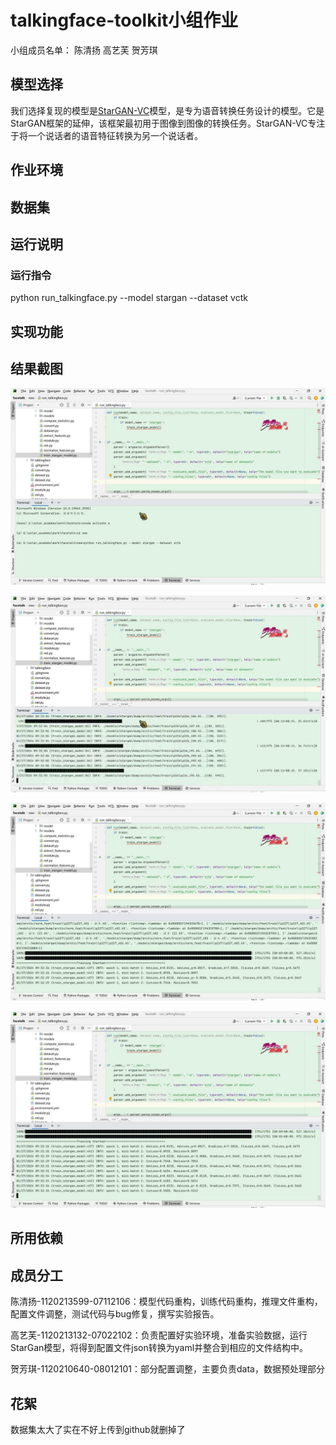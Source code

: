 # talkingface-toolkit小组作业
小组成员名单：
陈清扬  高艺芙  贺芳琪  

## 模型选择
我们选择复现的模型是[StarGAN-VC](https://github.com/kamepong/StarGAN-VC)模型，是专为语音转换任务设计的模型。它是StarGAN框架的延伸，该框架最初用于图像到图像的转换任务。StarGAN-VC专注于将一个说话者的语音特征转换为另一个说话者。



## 作业环境
 



## 数据集
 


## 运行说明
 
### 运行指令


python run_talkingface.py --model stargan --dataset vctk



## 实现功能







## 结果截图


![](./md_img/1.jpg)

![](./md_img/2.jpg)

![](./md_img/3.jpg)

![](./md_img/4.jpg)



## 所用依赖





## 成员分工
陈清扬-1120213599-07112106：模型代码重构，训练代码重构，推理文件重构，配置文件调整，测试代码与bug修复，撰写实验报告。

高艺芙-1120213132-07022102：负责配置好实验环境，准备实验数据，运行StarGan模型，将得到配置文件json转换为yaml并整合到相应的文件结构中。

贺芳琪-1120210640-08012101：部分配置调整，主要负责data，数据预处理部分




## 花絮

数据集太大了实在不好上传到github就删掉了
